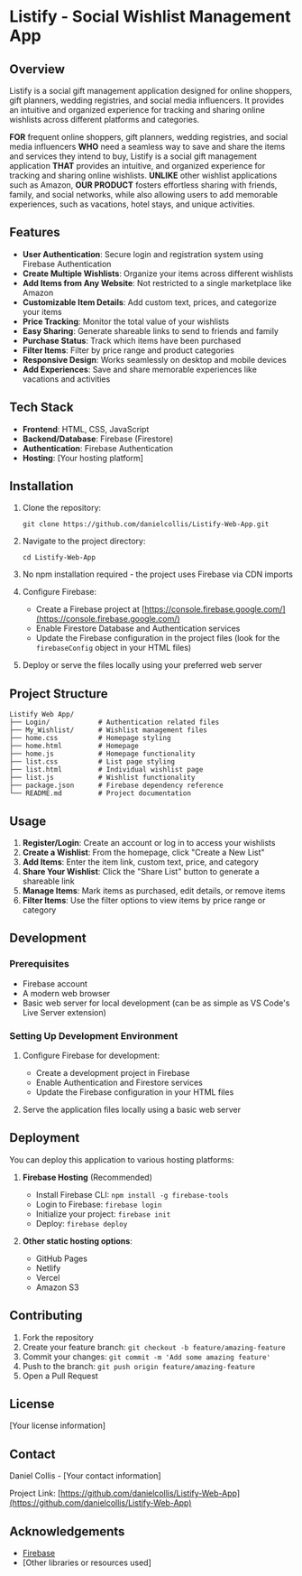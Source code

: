 # Listify - Social Wishlist Management App

## Overview

Listify is a social gift management application designed for online shoppers, gift planners, wedding registries, and social media influencers. It provides an intuitive and organized experience for tracking and sharing online wishlists across different platforms and categories.

**FOR** frequent online shoppers, gift planners, wedding registries, and social media influencers **WHO** need a seamless way to save and share the items and services they intend to buy, Listify is a social gift management application **THAT** provides an intuitive, and organized experience for tracking and sharing online wishlists. 
**UNLIKE** other wishlist applications such as Amazon, **OUR PRODUCT** fosters effortless sharing with friends, family, and social networks, while also allowing users to add memorable experiences, such as vacations, hotel stays, and unique activities.

## Features

- **User Authentication**: Secure login and registration system using Firebase Authentication
- **Create Multiple Wishlists**: Organize your items across different wishlists
- **Add Items from Any Website**: Not restricted to a single marketplace like Amazon
- **Customizable Item Details**: Add custom text, prices, and categorize your items
- **Price Tracking**: Monitor the total value of your wishlists
- **Easy Sharing**: Generate shareable links to send to friends and family
- **Purchase Status**: Track which items have been purchased
- **Filter Items**: Filter by price range and product categories
- **Responsive Design**: Works seamlessly on desktop and mobile devices
- **Add Experiences**: Save and share memorable experiences like vacations and activities

## Tech Stack

- **Frontend**: HTML, CSS, JavaScript
- **Backend/Database**: Firebase (Firestore)
- **Authentication**: Firebase Authentication
- **Hosting**: [Your hosting platform]

## Installation

1. Clone the repository:
   ```
   git clone https://github.com/danielcollis/Listify-Web-App.git
   ```

2. Navigate to the project directory:
   ```
   cd Listify-Web-App
   ```

3. No npm installation required - the project uses Firebase via CDN imports

4. Configure Firebase:
   - Create a Firebase project at [https://console.firebase.google.com/](https://console.firebase.google.com/)
   - Enable Firestore Database and Authentication services
   - Update the Firebase configuration in the project files (look for the `firebaseConfig` object in your HTML files)

5. Deploy or serve the files locally using your preferred web server

## Project Structure

```
Listify Web App/
├── Login/            # Authentication related files
├── My_Wishlist/      # Wishlist management files
├── home.css          # Homepage styling
├── home.html         # Homepage
├── home.js           # Homepage functionality
├── list.css          # List page styling
├── list.html         # Individual wishlist page
├── list.js           # Wishlist functionality
├── package.json      # Firebase dependency reference
└── README.md         # Project documentation
```

## Usage

1. **Register/Login**: Create an account or log in to access your wishlists
2. **Create a Wishlist**: From the homepage, click "Create a New List"
3. **Add Items**: Enter the item link, custom text, price, and category
4. **Share Your Wishlist**: Click the "Share List" button to generate a shareable link
5. **Manage Items**: Mark items as purchased, edit details, or remove items
6. **Filter Items**: Use the filter options to view items by price range or category

## Development

### Prerequisites

- Firebase account
- A modern web browser
- Basic web server for local development (can be as simple as VS Code's Live Server extension)

### Setting Up Development Environment

1. Configure Firebase for development:
   - Create a development project in Firebase
   - Enable Authentication and Firestore services
   - Update the Firebase configuration in your HTML files

2. Serve the application files locally using a basic web server

## Deployment

You can deploy this application to various hosting platforms:

1. **Firebase Hosting** (Recommended)
   - Install Firebase CLI: `npm install -g firebase-tools`
   - Login to Firebase: `firebase login`
   - Initialize your project: `firebase init`
   - Deploy: `firebase deploy`

2. **Other static hosting options**:
   - GitHub Pages
   - Netlify
   - Vercel
   - Amazon S3

## Contributing

1. Fork the repository
2. Create your feature branch: `git checkout -b feature/amazing-feature`
3. Commit your changes: `git commit -m 'Add some amazing feature'`
4. Push to the branch: `git push origin feature/amazing-feature`
5. Open a Pull Request

## License

[Your license information]

## Contact

Daniel Collis - [Your contact information]

Project Link: [https://github.com/danielcollis/Listify-Web-App](https://github.com/danielcollis/Listify-Web-App)

## Acknowledgements

- [Firebase](https://firebase.google.com/)
- [Other libraries or resources used]
